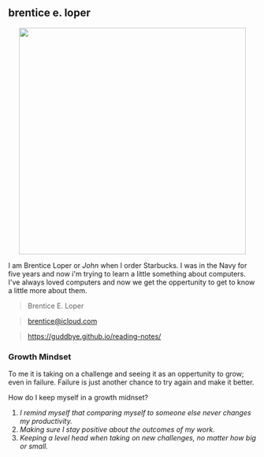 ## brentice e. loper

<p align="center">
  <img width="460" height="460" src="https://avatars.githubusercontent.com/u/54426613?v=4">
</p>


I am Brentice Loper or *John* when I order Starbucks. I was in the Navy for five years and now i'm trying to learn a little something about computers. I've always loved computers and now we get the oppertunity to get to know a little more about them. 

> Brentice E. Loper 

> brentice@icloud.com 

> https://guddbye.github.io/reading-notes/


### Growth Mindset

To me it is taking on a challenge and seeing it as an oppertunity to grow; even in failure.
Failure is just another chance to try again and make it better.

How do I keep myself in a growth midnset?
1. *I remind myself that comparing myself to someone else never changes my productivity.*
2. *Making sure I stay positive about the outcomes of my work.*
3. *Keeping a level head when taking on new challenges, no matter how big or small.*

